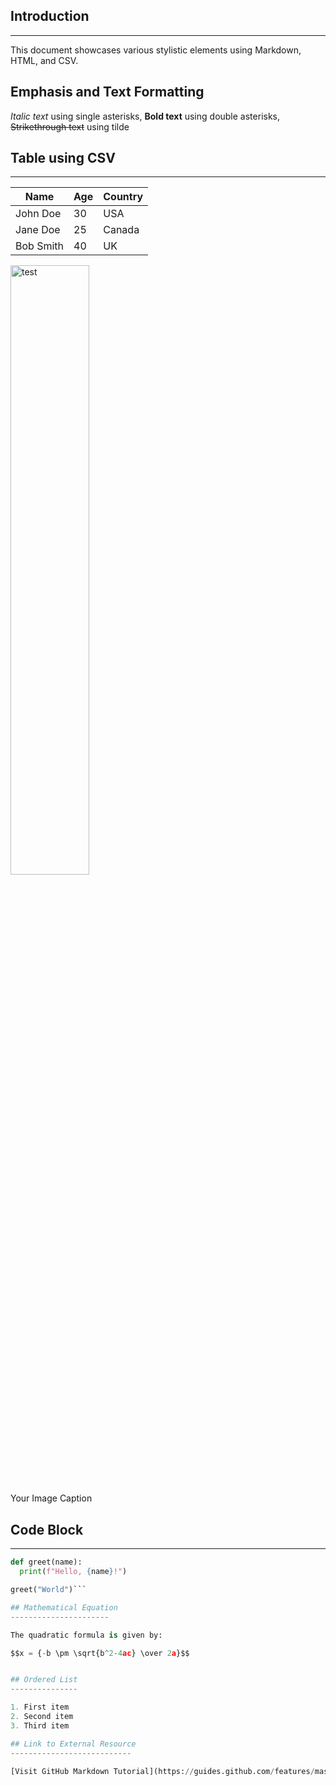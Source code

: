 ## Introduction
---------------
This document showcases various stylistic elements using Markdown, HTML, and CSV.
## Emphasis and Text Formatting
*Italic text* using single asterisks, **Bold text** using double asterisks, ~~Strikethrough text~~ using tilde


## Table using CSV
------------------

| Name | Age | Country |
|------|-----|---------|
| John Doe | 30 | USA    |
| Jane Doe | 25 | Canada |
| Bob Smith | 40 | UK   

<img src="https://images.app.goo.gl/MDWbML5mqdT5hTe4A
" alt="test" style="width:50%;height:50%;">
<figcaption>Your Image Caption</figcaption>

## Code Block
-------------
```python
def greet(name):
  print(f"Hello, {name}!")

greet("World")```

## Mathematical Equation
----------------------

The quadratic formula is given by:

$$x = {-b \pm \sqrt{b^2-4ac} \over 2a}$$


## Ordered List
---------------

1. First item
2. Second item
3. Third item

## Link to External Resource
---------------------------

[Visit GitHub Markdown Tutorial](https://guides.github.com/features/mastering-markdown/)
